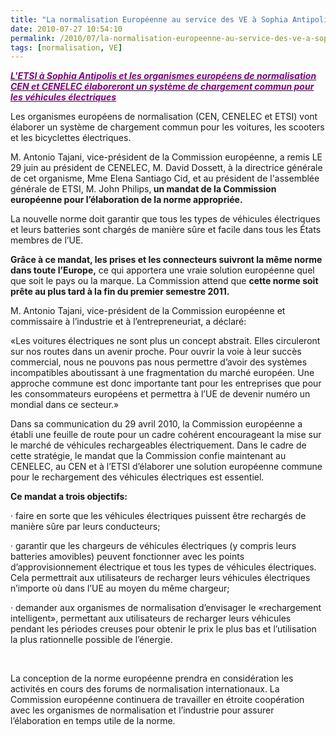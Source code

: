 ```yaml
---
title: "La normalisation Européenne au service des VE à Sophia Antipolis"
date: 2010-07-27 10:54:10
permalink: /2010/07/la-normalisation-europeenne-au-service-des-ve-a-sophia-antipolis.html
tags: [normalisation, VE]
---
```


<p class="Titre41"><span><a href="http://www.investincotedazur.com/fr/newsletter/article.php?txt=act9434&rsu=121996&dim=363248fr121996&i=363"><strong><em><font color="#800080">L'ETSI à Sophia Antipolis et les organismes européens de normalisation CEN et CENELEC élaboreront un système de chargement commun pour les véhicules électriques</font></em></strong></a></span></p> <p class="NormalWeb2"><span>Les organismes européens de normalisation (CEN, CENELEC et ETSI) vont élaborer un système de chargement commun pour les voitures, les scooters et les bicyclettes électriques.</span></p> <p class="NormalWeb2"><span>M. Antonio Tajani, vice-président de la Commission européenne, a remis LE 29 juin au président de CENELEC, M. David Dossett, à la directrice générale de cet organisme, Mme Elena Santiago Cid, et au président de l'assemblée générale de ETSI, M. John Philips,<strong><span class="lev1"><span> un mandat de la Commission européenne pour l’élaboration de la norme appropriée. </span></span></strong></span></p> <p class="NormalWeb2"><span>La nouvelle norme doit garantir que tous les types de véhicules électriques et leurs batteries sont chargés de manière sûre et facile dans tous les États membres de l’UE.</span></p> <p class="NormalWeb2"><span class="lev1"><span><strong>Grâce à ce mandat, les prises et les connecteurs suivront la même norme dans toute l’Europe,</strong></span></span><span> ce qui apportera une vraie solution européenne quel que soit le pays ou la marque. La Commission attend que <strong><span class="lev1"><span>cette norme soit prête au plus tard à la fin du premier semestre 2011.</span></span></strong></span></p> <p class="NormalWeb2"><span>M. Antonio Tajani, vice-président de la Commission européenne et commissaire à l’industrie et à l’entrepreneuriat, a déclaré:</span></p> <p class="NormalWeb2"><span>«Les voitures électriques ne sont plus un concept abstrait. Elles circuleront sur nos routes dans un avenir proche. Pour ouvrir la voie à leur succès commercial, nous ne pouvons pas nous permettre d’avoir des systèmes incompatibles aboutissant à une fragmentation du marché européen. Une approche commune est donc importante tant pour les entreprises que pour les consommateurs européens et permettra à l’UE de devenir numéro un mondial dans ce secteur.»</span></p> <p class="NormalWeb2"><span>Dans sa communication du 29 avril 2010, la Commission européenne a établi une feuille de route pour un cadre cohérent encourageant la mise sur le marché de véhicules rechargeables électriquement. Dans le cadre de cette stratégie, le mandat que la Commission confie maintenant au CENELEC, au CEN et à l’ETSI d’élaborer une solution européenne commune pour le rechargement des véhicules électriques est essentiel.</span></p> <p class="NormalWeb2"><strong><span class="lev1"><span>Ce mandat a trois objectifs:</span></span><span></span></strong></p> <p class="NormalWeb2"><span><span>·<span>		 </span></span></span><span dir="ltr"><span>faire en sorte que les véhicules électriques puissent être rechargés de manière sûre par leurs conducteurs;</span></span></p> <p class="NormalWeb2"><span><span>·<span>		 </span></span></span><span dir="ltr"><span>garantir que les chargeurs de véhicules électriques (y compris leurs batteries amovibles) peuvent fonctionner avec les points d’approvisionnement électrique et tous les types de véhicules électriques. Cela permettrait aux utilisateurs de recharger leurs véhicules électriques n’importe où dans l’UE au moyen du même chargeur;</span></span></p> <p class="NormalWeb2"><span><span>·<span>		 </span></span></span><span dir="ltr"><span>demander aux organismes de normalisation d’envisager le «rechargement intelligent», permettant aux utilisateurs de recharger leurs véhicules pendant les périodes creuses pour obtenir le prix le plus bas et l’utilisation la plus rationnelle possible de l’énergie.</span></span></p> <p class="NormalWeb2"><span> </span></p><span>La conception de la norme européenne prendra en considération les activités en cours des forums de normalisation internationaux. La Commission européenne continuera de travailler en étroite coopération avec les organismes de normalisation et l’industrie pour assurer l’élaboration en temps utile de la norme.</span>
